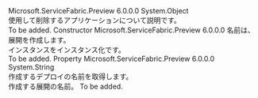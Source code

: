 <Type Name="DeleteComposeDeploymentDescription" FullName="Microsoft.ServiceFabric.Preview.Client.Description.DeleteComposeDeploymentDescription">
  <TypeSignature Language="C#" Value="public sealed class DeleteComposeDeploymentDescription" />
  <TypeSignature Language="ILAsm" Value=".class public auto ansi sealed beforefieldinit DeleteComposeDeploymentDescription extends System.Object" />
  <TypeSignature Language="DocId" Value="T:Microsoft.ServiceFabric.Preview.Client.Description.DeleteComposeDeploymentDescription" />
  <TypeSignature Language="VB.NET" Value="Public NotInheritable Class DeleteComposeDeploymentDescription" />
  <TypeSignature Language="F#" Value="type DeleteComposeDeploymentDescription = class" />
  <AssemblyInfo>
    <AssemblyName>Microsoft.ServiceFabric.Preview</AssemblyName>
    <AssemblyVersion>6.0.0.0</AssemblyVersion>
  </AssemblyInfo>
  <Base>
    <BaseTypeName>System.Object</BaseTypeName>
  </Base>
  <Interfaces />
  <Docs>
    <summary>
      <para>使用して削除するアプリケーションについて説明<see cref="M:System.Fabric.FabricClient.ComposeDeploymentClient.DeleteComposeDeploymentWrapperAsync(System.Fabric.Description.DeleteComposeDeploymentDescriptionWrapper,System.TimeSpan,System.Threading.CancellationToken)" />です。</para>
    </summary>
    <remarks>To be added.</remarks>
  </Docs>
  <Members>
    <Member MemberName=".ctor">
      <MemberSignature Language="C#" Value="public DeleteComposeDeploymentDescription (string deploymentName);" />
      <MemberSignature Language="ILAsm" Value=".method public hidebysig specialname rtspecialname instance void .ctor(string deploymentName) cil managed" />
      <MemberSignature Language="DocId" Value="M:Microsoft.ServiceFabric.Preview.Client.Description.DeleteComposeDeploymentDescription.#ctor(System.String)" />
      <MemberSignature Language="VB.NET" Value="Public Sub New (deploymentName As String)" />
      <MemberSignature Language="F#" Value="new Microsoft.ServiceFabric.Preview.Client.Description.DeleteComposeDeploymentDescription : string -&gt; Microsoft.ServiceFabric.Preview.Client.Description.DeleteComposeDeploymentDescription" Usage="new Microsoft.ServiceFabric.Preview.Client.Description.DeleteComposeDeploymentDescription deploymentName" />
      <MemberType>Constructor</MemberType>
      <AssemblyInfo>
        <AssemblyName>Microsoft.ServiceFabric.Preview</AssemblyName>
        <AssemblyVersion>6.0.0.0</AssemblyVersion>
      </AssemblyInfo>
      <Parameters>
        <Parameter Name="deploymentName" Type="System.String" />
      </Parameters>
      <Docs>
        <param name="deploymentName">
          <para>名前は、展開を作成します。</para>
        </param>
        <summary>
          <para>インスタンスをインスタンス化<see cref="T:Microsoft.ServiceFabric.Preview.Client.Description.DeleteComposeDeploymentDescription" />です。 </para>
        </summary>
        <remarks>To be added.</remarks>
      </Docs>
    </Member>
    <Member MemberName="DeploymentName">
      <MemberSignature Language="C#" Value="public string DeploymentName { get; set; }" />
      <MemberSignature Language="ILAsm" Value=".property instance string DeploymentName" />
      <MemberSignature Language="DocId" Value="P:Microsoft.ServiceFabric.Preview.Client.Description.DeleteComposeDeploymentDescription.DeploymentName" />
      <MemberSignature Language="VB.NET" Value="Public Property DeploymentName As String" />
      <MemberSignature Language="F#" Value="member this.DeploymentName : string with get, set" Usage="Microsoft.ServiceFabric.Preview.Client.Description.DeleteComposeDeploymentDescription.DeploymentName" />
      <MemberType>Property</MemberType>
      <AssemblyInfo>
        <AssemblyName>Microsoft.ServiceFabric.Preview</AssemblyName>
        <AssemblyVersion>6.0.0.0</AssemblyVersion>
      </AssemblyInfo>
      <ReturnValue>
        <ReturnType>System.String</ReturnType>
      </ReturnValue>
      <Docs>
        <summary>
          <para>作成するデプロイの名前を取得します。</para>
        </summary>
        <value>
          <para>作成する展開の名前。</para>
        </value>
        <remarks>To be added.</remarks>
      </Docs>
    </Member>
  </Members>
</Type>
